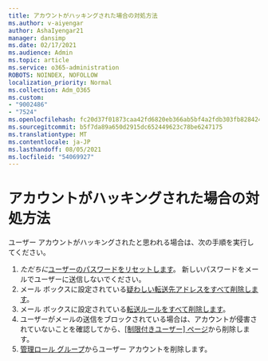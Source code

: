 ```yaml
---
title: アカウントがハッキングされた場合の対処方法
ms.author: v-aiyengar
author: AshaIyengar21
manager: dansimp
ms.date: 02/17/2021
ms.audience: Admin
ms.topic: article
ms.service: o365-administration
ROBOTS: NOINDEX, NOFOLLOW
localization_priority: Normal
ms.collection: Adm_O365
ms.custom:
- "9002486"
- "7524"
ms.openlocfilehash: fc20d37f01873caa42fd6820eb366ab5bf4a2fdb303fb82842435d84da067f26
ms.sourcegitcommit: b5f7da89a650d2915dc652449623c78be6247175
ms.translationtype: MT
ms.contentlocale: ja-JP
ms.lasthandoff: 08/05/2021
ms.locfileid: "54069927"
---
```

# <a name="what-to-do-when-an-account-is-hacked"></a>アカウントがハッキングされた場合の対処方法

ユーザー アカウントがハッキングされたと思われる場合は、次の手順を実行してください。

1. *ただちに*[ユーザーのパスワードをリセットします](https://go.microsoft.com/fwlink/?linkid=2103704)。 新しいパスワードをメールでユーザーに送信しないでください。
1. メール ボックスに設定されている[疑わしい転送先アドレスをすべて削除します](https://go.microsoft.com/fwlink/?linkid=2103705)。
1. メール ボックスに設定されている[転送ルールをすべて削除します](https://go.microsoft.com/fwlink/?linkid=2103706)。
1. ユーザーがメールの送信をブロックされている場合は、アカウントが侵害されていないことを確認してから、[[制限付きユーザー] ページ](https://go.microsoft.com/fwlink/?linkid=2103706)から削除します。
1. [管理ロール グループ](https://go.microsoft.com/fwlink/?linkid=2092294)からユーザー アカウントを削除します。